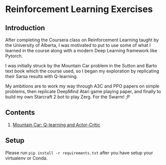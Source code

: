 # Reinforcement Learning Exercises

## Introduction

After completing the Coursera class on Reinforcement Learning taught by the University of Alberta, I was motivated to put to use some of what I learned in the course along with a modern Deep Learning framework like Pytorch.

I was initially struck by the Mountain Car problem in the Sutton and Barto text book which the course used, so I began my exploration by replicating their Sarsa results with Q-learning.

My ambitions are to work my way through A3C and PPO papers on simple problems, then replicate DeepMind Atari game playing paper, and finally to build my own Starcraft 2 bot to play Zerg. For the Swarm! ;P


## Contents

1. [Mountain Car: Q-learning and Actor-Critic](./mountain_car/)


## Setup

Please run `pip install -r requirements.txt` after you have setup your virtualenv or Conda.